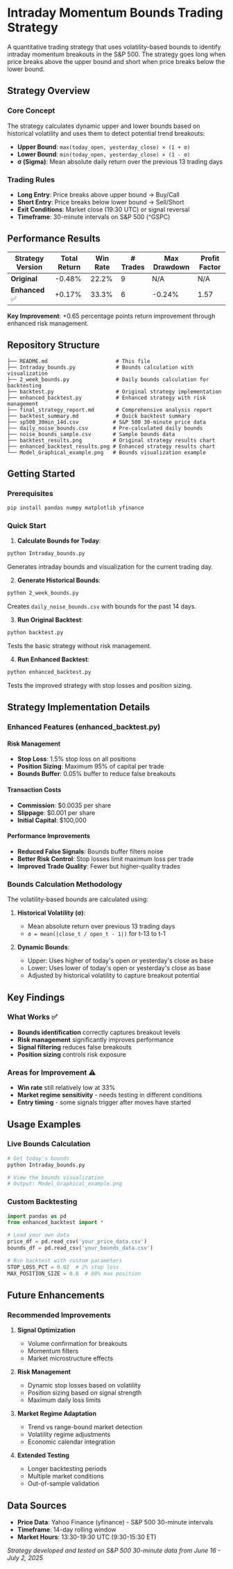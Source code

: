 # Intraday Momentum Bounds Trading Strategy

A quantitative trading strategy that uses volatility-based bounds to identify intraday momentum breakouts in the S&P 500. The strategy goes long when price breaks above the upper bound and short when price breaks below the lower bound.

## Strategy Overview

### Core Concept
The strategy calculates dynamic upper and lower bounds based on historical volatility and uses them to detect potential trend breakouts:

- **Upper Bound**: `max(today_open, yesterday_close) × (1 + σ)`
- **Lower Bound**: `min(today_open, yesterday_close) × (1 - σ)`
- **σ (Sigma)**: Mean absolute daily return over the previous 13 trading days

### Trading Rules
- **Long Entry**: Price breaks above upper bound → Buy/Call
- **Short Entry**: Price breaks below lower bound → Sell/Short  
- **Exit Conditions**: Market close (19:30 UTC) or signal reversal
- **Timeframe**: 30-minute intervals on S&P 500 (^GSPC)

## Performance Results

| Strategy Version | Total Return | Win Rate | # Trades | Max Drawdown | Profit Factor |
|------------------|--------------|----------|----------|--------------|---------------|
| **Original**     | -0.48%       | 22.2%    | 9        | N/A          | N/A           |
| **Enhanced** ✅  | +0.17%       | 33.3%    | 6        | -0.24%       | 1.57          |

**Key Improvement**: +0.65 percentage points return improvement through enhanced risk management.

## Repository Structure

```
├── README.md                      # This file
├── Intraday_bounds.py             # Bounds calculation with visualization
├── 2_week_bounds.py               # Daily bounds calculation for backtesting
├── backtest.py                    # Original strategy implementation
├── enhanced_backtest.py           # Enhanced strategy with risk management
├── final_strategy_report.md       # Comprehensive analysis report
├── backtest_summary.md            # Quick backtest summary
├── sp500_30min_14d.csv           # S&P 500 30-minute price data
├── daily_noise_bounds.csv        # Pre-calculated daily bounds
├── noise_bounds_sample.csv       # Sample bounds data
├── backtest_results.png          # Original strategy results chart
├── enhanced_backtest_results.png # Enhanced strategy results chart
└── Model_Graphical_example.png   # Bounds visualization example
```

## Getting Started

### Prerequisites
```bash
pip install pandas numpy matplotlib yfinance
```

### Quick Start

1. **Calculate Bounds for Today**:
```bash
python Intraday_bounds.py
```
Generates intraday bounds and visualization for the current trading day.

2. **Generate Historical Bounds**:
```bash
python 2_week_bounds.py
```
Creates `daily_noise_bounds.csv` with bounds for the past 14 days.

3. **Run Original Backtest**:
```bash
python backtest.py
```
Tests the basic strategy without risk management.

4. **Run Enhanced Backtest**:
```bash
python enhanced_backtest.py
```
Tests the improved strategy with stop losses and position sizing.

## Strategy Implementation Details

### Enhanced Features (enhanced_backtest.py)

#### Risk Management
- **Stop Loss**: 1.5% stop loss on all positions
- **Position Sizing**: Maximum 95% of capital per trade
- **Bounds Buffer**: 0.05% buffer to reduce false breakouts

#### Transaction Costs
- **Commission**: $0.0035 per share
- **Slippage**: $0.001 per share
- **Initial Capital**: $100,000

#### Performance Improvements
- **Reduced False Signals**: Bounds buffer filters noise
- **Better Risk Control**: Stop losses limit maximum loss per trade
- **Improved Trade Quality**: Fewer but higher-quality trades

### Bounds Calculation Methodology

The volatility-based bounds are calculated using:

1. **Historical Volatility (σ)**: 
   - Mean absolute return over previous 13 trading days
   - `σ = mean(|close_t / open_t - 1|)` for t-13 to t-1

2. **Dynamic Bounds**:
   - Upper: Uses higher of today's open or yesterday's close as base
   - Lower: Uses lower of today's open or yesterday's close as base
   - Adjusted by historical volatility to capture breakout potential

## Key Findings

### What Works ✅
- **Bounds identification** correctly captures breakout levels
- **Risk management** significantly improves performance  
- **Signal filtering** reduces false breakouts
- **Position sizing** controls risk exposure

### Areas for Improvement ⚠️
- **Win rate** still relatively low at 33%
- **Market regime sensitivity** - needs testing in different conditions
- **Entry timing** - some signals trigger after moves have started

## Usage Examples

### Live Bounds Calculation
```python
# Get today's bounds
python Intraday_bounds.py

# View the bounds visualization
# Output: Model_Graphical_example.png
```

### Custom Backtesting
```python
import pandas as pd
from enhanced_backtest import *

# Load your own data
price_df = pd.read_csv('your_price_data.csv')
bounds_df = pd.read_csv('your_bounds_data.csv')

# Run backtest with custom parameters
STOP_LOSS_PCT = 0.02  # 2% stop loss
MAX_POSITION_SIZE = 0.8  # 80% max position
```

## Future Enhancements

### Recommended Improvements
1. **Signal Optimization**
   - Volume confirmation for breakouts
   - Momentum filters
   - Market microstructure effects

2. **Risk Management**
   - Dynamic stop losses based on volatility
   - Position sizing based on signal strength
   - Maximum daily loss limits

3. **Market Regime Adaptation**
   - Trend vs range-bound market detection
   - Volatility regime adjustments
   - Economic calendar integration

4. **Extended Testing**
   - Longer backtesting periods
   - Multiple market conditions
   - Out-of-sample validation

## Data Sources

- **Price Data**: Yahoo Finance (yfinance) - S&P 500 30-minute intervals
- **Timeframe**: 14-day rolling window
- **Market Hours**: 13:30-19:30 UTC (9:30-15:30 ET)


*Strategy developed and tested on S&P 500 30-minute data from June 16 - July 2, 2025*
